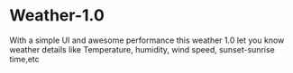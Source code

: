 # Weather-1.0
With a simple UI and awesome performance this weather 1.0 let you know weather details like Temperature, humidity, wind speed, sunset-sunrise time,etc
